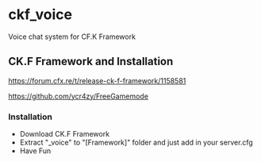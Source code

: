 # ckf_voice
Voice chat system for CF.K Framework

## CK.F Framework and Installation
https://forum.cfx.re/t/release-ck-f-framework/1158581

https://github.com/ycr4zy/FreeGamemode

### Installation
- Download CK.F Framework
- Extract "_voice" to "[Framework]" folder and just add in your server.cfg
- Have Fun
